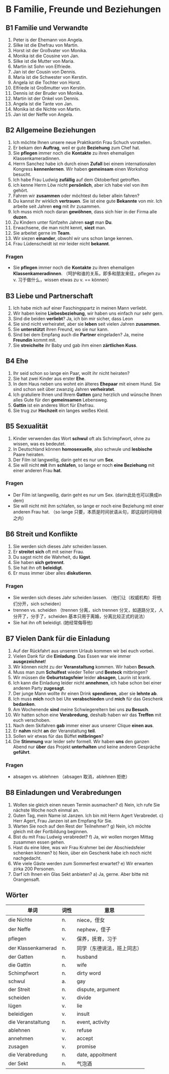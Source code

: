 # B Familie, Freunde und Beziehungen

## B1 Familie und Verwandte
1. Peter is der Ehemann von Angela.
2. Silke ist die Ehefrau von Martin.
3. Horst ist der Großvater von Monika.
4. Monika ist die Cousine von Jan.
5. Silke ist die Mutter von Maria.
6. Martin ist Sohn von Elfriede.
7. Jan ist der Cousin von Dennis.
8. Maria ist die Schwester von Kerstin.
9. Angela ist die Tochter von Horst.
10. Elfriede ist Großmutter von Kerstin.
11. Dennis ist der Bruder von Monika.
12. Martin ist der Onkel von Dennis.
13. Angela ist die Tante von Jan.
14. Monika ist die Nichte von Martin.
15. Jan ist der Neffe von Angela.

## B2 Allgemeine Beziehungen
1. Ich möchte Ihnen unsere neue Praktikantin Frau Schuch vorstellen.
2. Er bekam den **Auftrag**, weil er gute **Beziehung** zum Chef hat.
3. Sie **pflegen** immer noch die **Kontakte** zu ihren ehemaligen Klassenkameradinnen.
4. Herrn Sanchez habe ich durch einen **Zufall** bei einem internationalen Kongress **kennenlernen**. Wir haben **gemeinsam** einen Workshop besucht.
5. Ich habe Frau Ludwig **zufällig** auf dem Oktoberfest getroffen.
6. ich kenne Herrn Löw nicht **persönlich**, aber ich habe viel von ihm gehört.
7. Fahren wir **zusammen** oder möchtest du lieber allein fahren?
8. Du kannst ihr wirklich **vertrauen**. Sie ist eine gute **Bekannte** von mir. Ich arbeite seit Jahren **eng** mit ihr zusammen.
9. Ich muss mich noch daran **gewöhnen**, dass sich hier in der Firma alle **duzen**.
10. Zu Kindern unter fünfzehn Jahren **sagt** man **Du**.
11. Erwachsene, die man nicht kennt, **siezt** man.
12. Sie arbeitet gerne im **Team**.
13. Wir siezen **einander**, obwohl wir uns schon lange kennen.
14. Frau Lüdenscheidt ist mir leider nicht **bekannt**.

### Fragen
* Sie **pflegen** immer noch die **Kontakte** zu ihren ehemaligen **Klassenkameradinnen**. （呵护和谁的关系，即多和朋友来往，pflegen zu v. 习于做什么，wissen etwas zu v. == können）

## B3 Liebe und Partnerschaft
1. Ich habe mich auf einer Faschingspartz in meinen Mann verliebt.
2. Wir haben keine **Liebesbeziehung**, wir haben uns einfach nur sehr gern.
3. Sind die beiden **verliebt**? Ja, ich bin mir sicher, dass Leon 
4. Sie sind nicht verheiratet, aber sie **leben** seit vielen Jahren **zusammen**.
5. Sie **unterstützt** ihren Freund, wo sie nur kann.
6. Sind bei dem Empfang auch die **Partner** eingeladen? Ja, meine **Freundin** kommt mit.
7. Sie **streichelte** ihr Baby und gab ihm einen **zärtlichen Kuss**.

## B4 Ehe
1. Ihr seid schon so lange ein Paar, wollt ihr nicht heiraten?
2. Sie hat zwei Kinder aus erster **Ehe**.
3. In dem Haus neben uns wohnt ein älteres **Ehepaar** mit einem Hund. Sie sind schon seit über zwanzig Jahren **verheiratet**.
4. Ich gratuliere Ihnen und Ihrem **Gatten** ganz herzlich und wünsche Ihnen alles Gute für den **gemeinsamen** Lebensweg.
5. **Gattin** ist ein anderes Wort für Ehefrau.
6. Sie trug zur **Hochzeit** ein langes weißes Kleid.

## B5 Sexualität
1. Kinder verwenden das Wort **schwul** oft als Schrimpfwort, ohne zu wissen, was es bedeutet.
2. In Deutschland können **homosexuelle**, also schwule und **lesbische** Paare heiraten.
3. Der Film ist langweilig, darin geht es nur um **Sex**.
4. Sie will nicht **mit** ihm **schlafen**, so lange er noch **eine Beziehung** mit einer anderen Frau **hat**.

### Fragen
* Der Film ist langweilig, darin geht es nur um Sex. (darin此处也可以换成in dem)
* Sie will nicht mit ihm schlafen, so lange er noch eine Beziehung mit einer anderen Frau hat. （so lange 只要，本质是时间状语从句，即这段时间持续之内）

## B6 Streit und Konflikte
1. Sie werden sich dieses Jahr scheiden lassen.
2. Er **streitet sich** oft mit seiner Frau.
3. Du sagst nicht die Wahrheit, du **lügst**.
4. Sie haben **sich getrennt**.
5. Sie hat ihn oft **beleidigt**.
6. Er muss immer über alles **diskutieren**.

### Fragen
* Sie werden sich dieses Jahr scheiden lassen. （他们让（权威机构）将他们分开，sich scheiden）
* trennen vs. scheiden （trennen 分离，sich trennen 分叉，如道路分叉，人分开了，分手了，scheiden 基本只用于离婚，分离比较正式的说法）
* Sie hat ihn oft beleidigt. (她经常侮辱他)

## B7 Vielen Dank für die Einladung
1. Auf der Rückfahrt aus unserem Urlaub kommen wir bei euch vorbei.
2. Vielen Dank für die **Einladung**. Das Essen war wie immer **ausgezeichnet**!
3. Wir können nicht zu der **Veranstaltung** kommen. Wir haben **Besuch**.
4. Muss man zum **Schulfest** wieder Teller und **Besteck** mitbringen?
5. Wir müssen die **Geburtstagsfeier** leider **absagen**, Laurin ist krank.
6. Ich kann die Einladung leider nicht **annehmen**, ich habe schon bei einer anderen Party **zugesagt**.
7. Der junge Mann wollte ihr einen Drink **spendieren**, aber sie **lehnte ab**.
8. Ich muss **mich** noch bei Ute **verabschieden** und **mich** für das Geschenk **bedanken**.
9. Am Wochenende **sind** meine Schwiegereltern bei uns **zu Besuch**.
10. Wir hatten schon eine **Verabredung**, deshalb haben wir das **Treffen** mit euch verschoben.
11. Nach dem Skifahren **gab** immer einer aus unserer Clique **einen aus**.
12. Er **nahm** nicht **an** der Veranstaltung **teil**.
13. Sollen wir etwas für das Büffet **mitbringen**?
14. Die **Stimmung** war leider sehr formell. Wir haben **uns** den ganzen Abend nur **über** das Projekt **unterhalten** und keine anderen Gespräche **geführt**.

### Fragen
* absagen vs. ablehnen （absagen 取消，ablehnen 拒绝） 

## B8 Einladungen und Verabredungen
1. Wollen sie gleich einen neuen Termin ausmachen? d) Nein, ich rufe Sie nächste Woche noch einmal an.
2. Guten Tag, mein Name ist Janzen. Ich bin mit Herrn Agert Verabredet. c) Herr Agert, Frau Janzen ist am Empfang für Sie.
3. Warten Sie noch auf den Rest der Teilnehmer? g) Nein, ich möchte gleich mit der Fortbildung beginnen.
4. Bist du mit Frau Ludwig verabredet? f) Ja, wir wollen morgen Mittag zusammen essen gehen.
5. Hast du eine Idee, was wir Frau Krahmer bei der Abschiedsfeier schenken können? b) Nein, über ein Geschenk habe ich noch nicht nachgedacht.
6. Wie viele Gäste werden zum Sommerfest erwartet? e) Wir erwarten zirka 200 Personen.
7. Darf ich Ihnen ein Glas Sekt anbieten? a) Ja, gerne. Aber bitte mit Orangensaft.

## Wörter
| 单词 | 词性 | 意思 |
| --- | --- | --- |
| die Nichte | n.| niece，侄女 |
| der Neffe | n.| nephew，侄子 |
| pflegen | v.| 保养，抚育，习于 |
| der Klassenkamerad | n.| 同学（东德说法，班上同志） |
| der Gatten | n.| husband |
| die Gattin | n.| wife |
| Schimpfwort | n.| dirty word |
| schwul | a.| gay |
| der Streit | n.| dispute, argument |
| scheiden | v.| divide |
| lügen | v.| lie |
| beleidigen | v.| insult |
| die Veranstaltung | n.| event, activity |
| ablehnen | v.| refuse |
| annehmen | v.| accept |
| zusagen | v.| promise |
| die Verabredung | n.| date, appoitment |
| der Sekt | n.| 气泡酒 |
